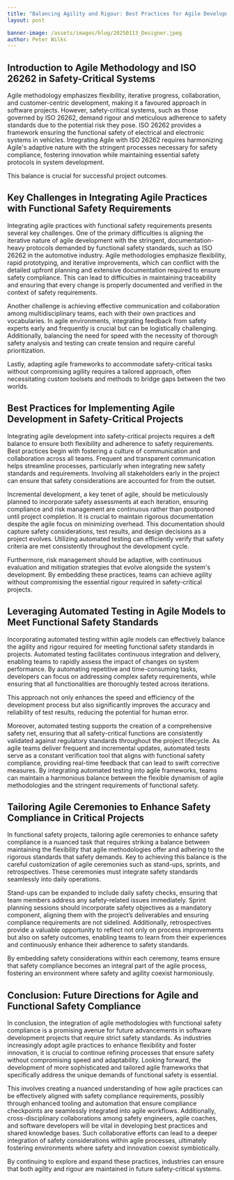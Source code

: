 ```yaml
---
title: "Balancing Agility and Rigour: Best Practices for Agile Development in Functional Safety Projects"
layout: post

banner-image: /assets/images/blog/20250113_Designer.jpeg
author: Peter Wilks
---
```


## Introduction to Agile Methodology and ISO 26262 in Safety-Critical Systems

Agile methodology emphasizes flexibility, iterative progress, collaboration, and customer-centric development, making it a favoured approach in software projects. However, safety-critical systems, such as those governed by ISO 26262, demand rigour and meticulous adherence to safety standards due to the potential risk they pose. ISO 26262 provides a framework ensuring the functional safety of electrical and electronic systems in vehicles. Integrating Agile with ISO 26262 requires harmonizing Agile's adaptive nature with the stringent processes necessary for safety compliance, fostering innovation while maintaining essential safety protocols in system development.

This balance is crucial for successful project outcomes.

## Key Challenges in Integrating Agile Practices with Functional Safety Requirements

Integrating agile practices with functional safety requirements presents several key challenges. One of the primary difficulties is aligning the iterative nature of agile development with the stringent, documentation-heavy protocols demanded by functional safety standards, such as ISO 26262 in the automotive industry. Agile methodologies emphasize flexibility, rapid prototyping, and iterative improvements, which can conflict with the detailed upfront planning and extensive documentation required to ensure safety compliance. This can lead to difficulties in maintaining traceability and ensuring that every change is properly documented and verified in the context of safety requirements.

Another challenge is achieving effective communication and collaboration among multidisciplinary teams, each with their own practices and vocabularies. In agile environments, integrating feedback from safety experts early and frequently is crucial but can be logistically challenging. Additionally, balancing the need for speed with the necessity of thorough safety analysis and testing can create tension and require careful prioritization.

Lastly, adapting agile frameworks to accommodate safety-critical tasks without compromising agility requires a tailored approach, often necessitating custom toolsets and methods to bridge gaps between the two worlds.

## Best Practices for Implementing Agile Development in Safety-Critical Projects

Integrating agile development into safety-critical projects requires a deft balance to ensure both flexibility and adherence to safety requirements. Best practices begin with fostering a culture of communication and collaboration across all teams. Frequent and transparent communication helps streamline processes, particularly when integrating new safety standards and requirements. Involving all stakeholders early in the project can ensure that safety considerations are accounted for from the outset.

Incremental development, a key tenet of agile, should be meticulously planned to incorporate safety assessments at each iteration, ensuring compliance and risk management are continuous rather than postponed until project completion. It is crucial to maintain rigorous documentation despite the agile focus on minimizing overhead. This documentation should capture safety considerations, test results, and design decisions as a project evolves. Utilizing automated testing can efficiently verify that safety criteria are met consistently throughout the development cycle.

Furthermore, risk management should be adaptive, with continuous evaluation and mitigation strategies that evolve alongside the system's development. By embedding these practices, teams can achieve agility without compromising the essential rigour required in safety-critical projects.

## Leveraging Automated Testing in Agile Models to Meet Functional Safety Standards

Incorporating automated testing within agile models can effectively balance the agility and rigour required for meeting functional safety standards in projects. Automated testing facilitates continuous integration and delivery, enabling teams to rapidly assess the impact of changes on system performance. By automating repetitive and time-consuming tasks, developers can focus on addressing complex safety requirements, while ensuring that all functionalities are thoroughly tested across iterations.

This approach not only enhances the speed and efficiency of the development process but also significantly improves the accuracy and reliability of test results, reducing the potential for human error.

Moreover, automated testing supports the creation of a comprehensive safety net, ensuring that all safety-critical functions are consistently validated against regulatory standards throughout the project lifecycle. As agile teams deliver frequent and incremental updates, automated tests serve as a constant verification tool that aligns with functional safety compliance, providing real-time feedback that can lead to swift corrective measures. By integrating automated testing into agile frameworks, teams can maintain a harmonious balance between the flexible dynamism of agile methodologies and the stringent requirements of functional safety.

## Tailoring Agile Ceremonies to Enhance Safety Compliance in Critical Projects

In functional safety projects, tailoring agile ceremonies to enhance safety compliance is a nuanced task that requires striking a balance between maintaining the flexibility that agile methodologies offer and adhering to the rigorous standards that safety demands. Key to achieving this balance is the careful customization of agile ceremonies such as stand-ups, sprints, and retrospectives. These ceremonies must integrate safety standards seamlessly into daily operations.

Stand-ups can be expanded to include daily safety checks, ensuring that team members address any safety-related issues immediately. Sprint planning sessions should incorporate safety objectives as a mandatory component, aligning them with the project’s deliverables and ensuring compliance requirements are not sidelined. Additionally, retrospectives provide a valuable opportunity to reflect not only on process improvements but also on safety outcomes, enabling teams to learn from their experiences and continuously enhance their adherence to safety standards.

By embedding safety considerations within each ceremony, teams ensure that safety compliance becomes an integral part of the agile process, fostering an environment where safety and agility coexist harmoniously.

## Conclusion: Future Directions for Agile and Functional Safety Compliance

In conclusion, the integration of agile methodologies with functional safety compliance is a promising avenue for future advancements in software development projects that require strict safety standards. As industries increasingly adopt agile practices to enhance flexibility and foster innovation, it is crucial to continue refining processes that ensure safety without compromising speed and adaptability. Looking forward, the development of more sophisticated and tailored agile frameworks that specifically address the unique demands of functional safety is essential.

This involves creating a nuanced understanding of how agile practices can be effectively aligned with safety compliance requirements, possibly through enhanced tooling and automation that ensure compliance checkpoints are seamlessly integrated into agile workflows. Additionally, cross-disciplinary collaborations among safety engineers, agile coaches, and software developers will be vital in developing best practices and shared knowledge bases. Such collaborative efforts can lead to a deeper integration of safety considerations within agile processes, ultimately fostering environments where safety and innovation coexist symbiotically.

By continuing to explore and expand these practices, industries can ensure that both agility and rigour are maintained in future safety-critical systems.

